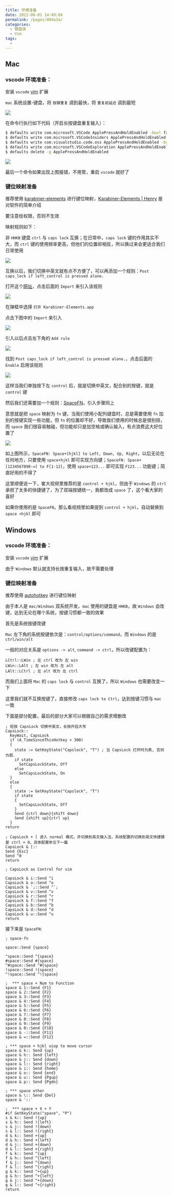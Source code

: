 ```yaml
---
title: 环境准备
date: 2022-06-01 14:49:04
permalink: /pages/004a3a/
categories:
  - 键盘侠
  - Vim
tags:
  -
---
```


## Mac

### vscode 环境准备：

安装 `vscode` [vim](https://marketplace.visualstudio.com/items?itemName=vscodevim.vim) 扩展

`mac` 系统设置-键盘，将 `按键重复` 调到最快，将 `重复前延迟` 调到最短

![](../../.vuepress/public/img/vim/000.png)

在命令行执行如下代码（开启长按键盘重复输入）：

```bash
$ defaults write com.microsoft.VSCode ApplePressAndHoldEnabled -bool false              # For VS Code
$ defaults write com.microsoft.VSCodeInsiders ApplePressAndHoldEnabled -bool false      # For VS Code Insider
$ defaults write com.visualstudio.code.oss ApplePressAndHoldEnabled -bool false         # For VS Codium
$ defaults write com.microsoft.VSCodeExploration ApplePressAndHoldEnabled -bool false   # For VS Codium Exploration users
$ defaults delete -g ApplePressAndHoldEnabled                                           # If necessary, reset global default
```

![](../../.vuepress/public/img/vim/001.png)

最后一个命令如果出现上图报错，不用管，重启 `vscode` 就好了

### 键位映射准备

推荐使用 [karabiner-elements](https://karabiner-elements.pqrs.org/) 进行键位映射，[Karabiner-Elements | Henry](/pages/2c17f0/) 是对软件的简单介绍

要注意给权限，否则不生效

映射规则如下：

非 `HHKB` 键盘 `ctrl` 与 `caps lock` 互换；在日常中，`caps lock` 键的作用其实不大，而 `ctrl` 键的使用频率更高，但他们的位置却相反，所以换过来会更适合我们日常使用

![](../../.vuepress/public/img/vim/002.png)

互换以后，我们切换中英文就有点不方便了，可以再添加一个规则：`Post caps_lock if left_control is pressed alone.`

打开这个[网址](https://ke-complex-modifications.pqrs.org/#control)，点击后面的 `Import` 来引入该规则

![](../../.vuepress/public/img/vim/003.png)

在弹框中选择 `打开 Karabiner-Elements.app`

点击下图中的 `Import` 来引入

![](../../.vuepress/public/img/vim/004.png)

引入以后点击左下角的 `Add rule`

![](../../.vuepress/public/img/vim/005.png)

找到 `Post caps_lock if left_control is pressed alone.`，点击后面的 `Enable` 启用该规则

![](../../.vuepress/public/img/vim/006.png)

这样当我们单独按下左 `control` 后，就是切换中英文，配合别的按键，就是 `control` 键

然后我们还需要加一个规则：[SpaceFN](https://ke-complex-modifications.pqrs.org/#spacefn)，引入步骤同上

意思就是把 `space` 映射为 `fn` 键，当我们使用小配列键盘时，总是需要使用 `fn` 加别的按键实现一些功能，但 `fn` 的位置却不好，导致我们使用的时候总是很别扭，而 `space` 我们很容易触碰，但功能却只是加空格或确认输入，有点浪费这大好位置了

![](../../.vuepress/public/img/vim/046.png)

如上图所示，`SpaceFN: Space+[hjkl] to Left, Down, Up, Right`，以后无论在任何地方，只要使用 `space+hjkl` 即可实现方向键；`SpaceFN: Space+[1234567890-=] to F[1-12]`，使用 `space+123...` 即可实现 `F123...` 功能键；简直好用的不得了

这里顺便说一下，崔大视频里推荐的是 `control + hjkl`，但由于 `Windows` 的 `ctrl` 承担了太多的快捷键了，为了双端按键统一，我都改成 `space` 了，这个看大家的喜好

如果你使用的是 `SpaceFN`，那么看视频里如果提到 `control + hjkl`，自动替换到 `space +hjkl` 即可

## Windows

### vscode 环境准备：

安装 `vscode` [vim](https://marketplace.visualstudio.com/items?itemName=vscodevim.vim) 扩展

由于 `Windows` 默认就支持长按重复输入，故不需要处理

### 键位映射准备

推荐使用 [autohotkey](https://www.autohotkey.com/) 进行键位映射

由于本人是 `mac/Windows` 双系统开发，`mac` 使用的键盘是 `HHKB`，故 `Windows` 会改键，达到无论在哪个系统，按键习惯都一致的效果

首先是系统按键改键

`Mac` 左下角的系统按键依次是：`control/options/command`，而 `Windows` 的是 `ctrl/win/alt`

一般的对应关系是 `options -> alt`, `command -> ctrl`，所以改键配置为：

```
LCtrl::LWin ; 左 ctrl 改为 左 win
LWin::LAlt ; 左 win 改为 左 alt
LAlt::LCtrl ; 左 alt 改为 左 ctrl
```

而我们上面将 `Mac` 的 `caps lock` 与 `control` 互换了，所以 `Windows` 也需要改变一下

这里我们就不互换按键了，直接修改 `caps lock to Ctrl`，达到按键习惯与 `mac` 一致

下面是部分配置，最后的部分大家可以根据自己的需求增删改

```
; 短按 CapsLock 切换中英文，长按开启大写
CapsLock::
  KeyWait, CapsLock
  if (A_TimeSinceThisHotkey > 300)
  {
    state := GetKeyState("Capslock", "T") ; 当 CapsLock 打开时为真, 否则为假.
    if state
      SetCapsLockState, Off
    else
      SetCapsLockState, On
  }
  else
  {
    state := GetKeyState("Capslock", "T")
    if state
    {
      SetCapsLockState, Off
    }
    Send {ctrl down}{shift down}
    Send {shift up}{ctrl up}
  }
return

; CapsLock + [ 进入 normal 模式，并切换到英文输入法，系统配置的切换到英文快捷键是 ctrl + 0，具体配置参见下一篇
CapsLock & [::
Send {Esc}
Send ^0
return

; CapsLock as Control for vim

CapsLock & i::Send ^i
CapsLock & o::Send ^o
CapsLock & `;::Send ^`;
CapsLock & v::Send ^v
CapsLock & r::Send ^r
CapsLock & f::Send ^f
CapsLock & b::Send ^b
CapsLock & d::Send ^d
CapsLock & u::Send ^u
return
```

接下来是 `SpaceFN`:

```
; space-fn

space::Send {space}

^space::Send ^{space}
#space::Send #{space}
^#space::Send ^#{space}
!space::Send !{space}
^!space::Send ^!{space}

;  *** space + Num to Function
space & 1::Send {F1}
space & 2::Send {F2}
space & 3::Send {F3}
space & 4::Send {F4}
space & 5::Send {F5}
space & 6::Send {F6}
space & 7::Send {F7}
space & 8::Send {F8}
space & 9::Send {F9}
space & 0::Send {F10}
space & -::Send {F11}
space & =::Send {F12}

; *** space + hjkl uiop to move cursor
space & k:: Send {up}
space & h:: Send {left}
space & j:: Send {down}
space & l:: Send {right}
space & i:: Send {home}
space & o:: Send {end}
space & u:: Send {Pgup}
space & p:: Send {Pgdn}

; *** space other
space & \:: Send {Del}
space & '::`

;  *** space + X + Y
#if GetKeyState("space", "P")
s & k:: Send !{up}
s & h:: Send !{left}
s & j:: Send !{down}
s & l:: Send !{right}
d & k:: Send +{up}
d & h:: Send +{left}
d & j:: Send +{down}
d & l:: Send +{right}
f & k:: Send ^{up}
f & h:: Send ^{left}
f & j:: Send ^{down}
f & l:: Send ^{right}
g & k:: Send ^+{up}
g & h:: Send ^+{left}
g & j:: Send ^+{down}
g & l:: Send ^+{right}
return
```
